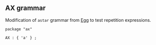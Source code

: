 ## AX grammar
Modification of `astar` grammar from [Egg](https://github.com/bruceiv/egg/blob/deriv/grammars/astar.egg) to test repetition expressions.

```
package "ax"

AX : { 'a' } ;
```

